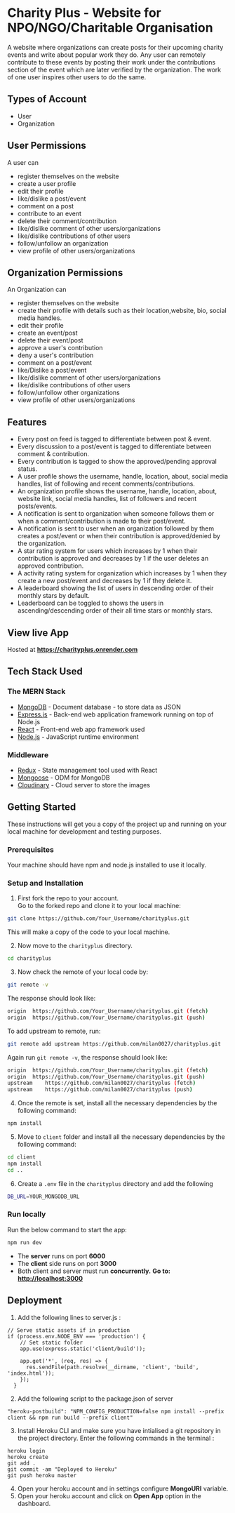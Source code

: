 
# Charity Plus - Website for NPO/NGO/Charitable Organisation

A website where organizations can create posts for their upcoming charity events and write about popular work they do.
Any user can remotely contribute to these events by posting their work under the contributions section of the event which are later verified by the organization. 
The work of one user inspires other users to do the same.

## Types of Account
* User
* Organization

## User Permissions
A user can
* register themselves on the website
* create a user profile
* edit their profile
* like/dislike a post/event
* comment on a post
* contribute to an event
* delete their comment/contribution
* like/dislike comment of other users/organizations
* like/dislike contributions of other users
* follow/unfollow an organization
* view profile of other users/organizations

## Organization Permissions
An Organization can
* register themselves on the website
* create their profile with details such as their location,website, bio, social media handles.
* edit their profile
* create an event/post
* delete their event/post
* approve a user's contribution
* deny a user's contribution
* comment on a post/event
* like/Dislike a post/event
* like/dislike comment of other users/organizations
* like/dislike contributions of other users
* follow/unfollow other organizations
* view profile of other users/organizations


## Features
* Every post on feed is tagged to differentiate between post & event.
* Every discussion to a post/event is tagged to differentiate between comment & contribution.
* Every contribution is tagged to show the approved/pending approval status.
* A user profile shows the username, handle, location, about, social media handles, list of following and recent comments/contributions.
* An organization profile shows the username, handle, location, about, website link, social media handles, list of followers and recent posts/events.
* A notification is sent to organization when someone follows them or when a comment/contribution is made to their post/event.
* A notification is sent to user when an organization followed by them creates a post/event or when their contribution is approved/denied by the organization.
* A star rating system for users which increases by 1 when their contribution is approved and decreases by 1 if the user deletes an approved contribution.
* A activity rating system for organization which increases by 1 when they create a new post/event and decreases by 1 if they delete it.
* A leaderboard showing the list of users in descending order of their monthly stars by default.
* Leaderboard can be toggled to shows the users in ascending/descending order of their all time stars or monthly stars.
## View live App

Hosted at **https://charityplus.onrender.com**


## Tech Stack Used

### The MERN Stack

* [MongoDB](https://docs.mongodb.com/) - Document database - to store data as JSON 
* [Express.js](https://devdocs.io/express/) - Back-end web application framework running on top of Node.js
* [React](https://reactjs.org/docs/) - Front-end web app framework used
* [Node.js](https://nodejs.org/en/docs/) - JavaScript runtime environment 

### Middleware

* [Redux](https://redux.js.org/basics/usage-with-react) - State management tool used with React
* [Mongoose](https://mongoosejs.com/docs/guide.html) - ODM for MongoDB
* [Cloudinary](https://cloudinary.com/documentation) - Cloud server to store the images

## Getting Started

These instructions will get you a copy of the project up and running on your local machine for development and testing purposes.

### Prerequisites

Your machine should have npm and node.js installed to use it locally.

### Setup and Installation


1. First fork the repo to your account.  
   Go to the forked repo and clone it to your local machine:

```sh
git clone https://github.com/Your_Username/charityplus.git
```

This will make a copy of the code to your local machine.

2. Now move to the `charityplus` directory.

```sh
cd charityplus
```

3. Now check the remote of your local code by:

```sh
git remote -v
```

The response should look like:

```sh
origin	https://github.com/Your_Username/charityplus.git (fetch)
origin	https://github.com/Your_Username/charityplus.git (push)
```

To add upstream to remote, run:

```sh
git remote add upstream https://github.com/milan0027/charityplus.git
```

Again run `git remote -v`, the response should look like:

```sh
origin	https://github.com/Your_Username/charityplus.git (fetch)
origin	https://github.com/Your_Username/charityplus.git (push)
upstream	https://github.com/milan0027/charityplus (fetch)
upstream	https://github.com/milan0027/charityplus (push)
```

4. Once the remote is set, install all the necessary dependencies by the following command:

```sh
npm install
```
5. Move to `client` folder and install all the necessary dependencies by the following command:

```sh
cd client
npm install
cd ..
```

6. Create a `.env` file in the `charityplus` directory and add the following
```sh
DB_URL=YOUR_MONGODB_URL
```

### Run locally

Run the below command to start the app:

```sh
npm run dev
```
* The **server** runs on port **6000**
* The **client** side runs on port **3000**
* Both client and server must run **concurrently.**
**Go to: [http://localhost:3000](http://localhost:3000)**


## Deployment

1. Add the following lines to server.js :

```(JavaScript)
// Serve static assets if in production
if (process.env.NODE_ENV === 'production') {
    // Set static folder
    app.use(express.static('client/build'));
  
    app.get('*', (req, res) => {
      res.sendFile(path.resolve(__dirname, 'client', 'build', 'index.html'));
    });
  }
```
2. Add the following script to the package.json of server

```(JSON)
"heroku-postbuild": "NPM_CONFIG_PRODUCTION=false npm install --prefix client && npm run build --prefix client"
```

3. Install Heroku CLI and make sure you have intialised a git repository in the project directory. Enter the following commands in the terminal :

```(bash)
heroku login
heroku create
git add .
git commit -am "Deployed to Heroku"
git push heroku master
```
4. Open your heroku account and in settings configure **MongoURI** variable.
5. Open your heroku account and click on **Open App** option in the dashboard.
